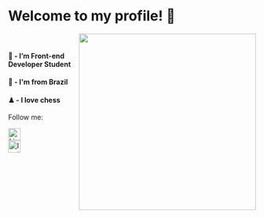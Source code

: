 <H1> Welcome to my profile! 👋</H1>
<img align="right" src="https://user-images.githubusercontent.com/77808131/113936779-a9a2ad80-97ce-11eb-9b48-92b71fb19d16.png" width="360"></img>

<br>
 
<h4>🚀 - I’m Front-end Developer Student</h4>
<h4>🚀 - I'm from Brazil </h4>
<h4>♟ - I love chess</h4>

Follow me:

<a href="https://www.linkedin.com/in/elizeucouto/">
<img  alt="LinkedIn" src="https://www.flaticon.com/svg/vstatic/svg/174/174857.svg?token=exp=1617831798~hmac=6bce53abd1a9d66264eb3db86ceb4f9e" width="25">
</a>
<br>
<a href="https://www.instagram.com/elizeu._couto/">
<img  alt="Instagram" src="https://www.flaticon.com/svg/vstatic/svg/2111/2111463.svg?token=exp=1617850549~hmac=f762f3dfa47a19bc08bc5693b7904ad7" width="25">
</a>
